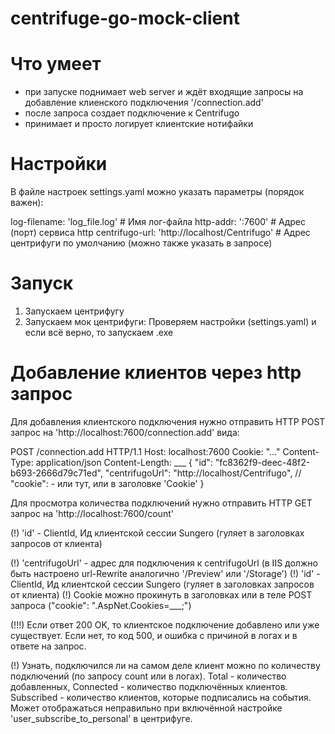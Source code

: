 # centrifuge-go-mock-client

# Что умеет
- при запуске поднимает web server и ждёт входящие запросы на добавление клиенского подключения '/connection.add'
- после запроса создает подключение к Centrifugo
- принимает и просто логирует клиентские нотифайки 

# Настройки
В файле настроек settings.yaml можно указать параметры (порядок важен):

log-filename: 	'log_file.log' 					# Имя лог-файла
http-addr: 	':7600'						# Адрес (порт) сервиса http
centrifugo-url: 'http://localhost/Centrifugo'	# Адрес центрифуги по умолчанию (можно также указать в запросе)

# Запуск
1. Запускаем центрифугу
2. Запускаем мок центрифуги:
Проверяем настройки (settings.yaml) и если всё верно, то запускаем .exe

# Добавление клиентов через http запрос
Для добавления клиентского подключения нужно отправить HTTP POST запрос на 'http://localhost:7600/connection.add' вида:

POST /connection.add HTTP/1.1
Host: localhost:7600
Cookie: "..."
Content-Type: application/json
Content-Length: ___
{
    "id": "fc8362f9-deec-48f2-b693-2666d79c71ed",
    "centrifugoUrl": "http://localhost/Centrifugo",
    // "cookie": - или тут, или в заголовке 'Cookie'
}

Для просмотра количества подключений нужно отправить HTTP GET запрос на 'http://localhost:7600/count'

(!) 'id' - ClientId, Ид клиентской сессии Sungero (гуляет в заголовках запросов от клиента)

(!) 'centrifugoUrl' - адрес для подключения к centrifugoUrl (в IIS должно быть настроено url-Rewrite аналогично '/Preview' или '/Storage')
(!) 'id' - ClientId, Ид клиентской сессии Sungero (гуляет в заголовках запросов от клиента)
(!) Cookie можно прокинуть в заголовках или в теле POST запроса ("cookie": ".AspNet.Cookies=___;")

(!!!) Если ответ 200 OK, то клиентское подключение добавлено или уже существует. Если нет, то код 500, и ошибка с причиной в логах и в ответе на запрос.

(!) Узнать, подключился ли на самом деле клиент можно по количеству подключений (по запросу count или в логах). 
Total - количество добавленных, Connected - количество подключённых клиентов.
Subscribed - количество клиентов, которые подписались на события. Может отображаться неправильно при включённой настройке 'user_subscribe_to_personal' в центрифуге.